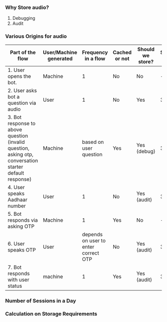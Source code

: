 ### Why Store audio?
1. Debugging
2. Audit

### Various Origins for audio
   | Part of the flow | User/Machine generated | Frequency in a flow | Cached or not | Should we store? | Storage time | Cost of storing |
   | -----------------| ---------------------- | ------------------- | ------------- | ---------------- | ------------ | --------------- |
   | 1. User opens the bot. | Machine | 1 | No | No | - | - |
   | 2. User asks bot a question via audio | User | 1 | No | Yes | 30days | - |
   | 3. Bot response to above question (invalid question, asking otp, conversation starter default response) | Machine | based on user question | Yes | Yes (debug) | 30days | - |
   | 4. User speaks Aadhaar number | User | 1 | No | Yes (audit) | 30days | - |
   | 5. Bot responds via asking OTP | Machine | 1 | Yes | No | - | - |
   | 6. User speaks OTP | User | depends on user to enter correct OTP | No | Yes (audit) | 30days | - |
   | 7. Bot responds with user status | machine | 1 | Yes | Yes (audit) | 30days | - |

### Number of Sessions in a Day

### Calculation on Storage Requirements
